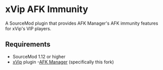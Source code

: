 # xVip AFK Immunity

A SourceMod plugin that provides AFK Manager's AFK immunity features for xVip's VIP players.

## Requirements

- SourceMod 1.12 or higher
- [xVip](https://github.com/maxijabase/xVip) plugin
-[AFK Manager](https://github.com/maxijabase/TF2-AFK-Manager) (specifically this fork)
